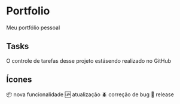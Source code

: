 # Portfolio
Meu portfólio pessoal

## Tasks 

O controle de tarefas desse projeto estásendo realizado no GitHub

## Ícones

:package: nova funcionalidade
:up: atualização
:beetle: correção de bug 
:checkered_flag: release